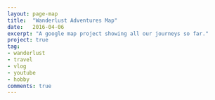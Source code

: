 ```yaml
---
layout: page-map
title:  "Wanderlust Adventures Map"
date:   2016-04-06
excerpt: "A google map project showing all our journeys so far."
project: true
tag:
- wanderlust
- travel
- vlog
- youtube
- hobby
comments: true
---
```


<div id="map-hider"></div>

<script src="https://raw.githack.com/WearyWanderer/wearywanderer.github.io/master/assets/js/papaparse.min.js"></script>
<script src="https://maps.googleapis.com/maps/api/js?key=AIzaSyB2ZCvM15O4T7uSdsGaDDcPoump8AyXKhg"></script>
<script src="https://raw.githack.com/WearyWanderer/wearywanderer.github.io/master/assets/js/wanderlustmap.js"></script>





